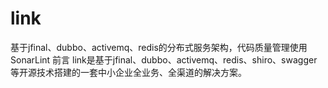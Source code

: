 # link
基于jfinal、dubbo、activemq、redis的分布式服务架构，代码质量管理使用SonarLint
前言
  link是基于jfinal、dubbo、activemq、redis、shiro、swagger等开源技术搭建的一套中小企业全业务、全渠道的解决方案。
